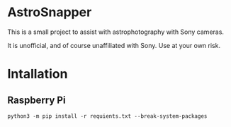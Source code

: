 # AstroSnapper
This is a small project to assist with astrophotography with Sony cameras.

It is unofficial, and of course unaffiliated with Sony. Use at your own risk.


# Intallation

## Raspberry Pi
`python3 -m pip install -r requients.txt --break-system-packages`